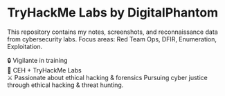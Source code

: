 # TryHackMe Labs by DigitalPhantom
This repository contains my notes, screenshots, and reconnaissance data from cybersecurity labs.
Focus areas: Red Team Ops, DFIR, Enumeration, Exploitation.

🔒 Vigilante in training  
🧠 CEH + TryHackMe Labs  
⚔️ Passionate about ethical hacking & forensics
Pursuing cyber justice through ethical hacking & threat hunting.

